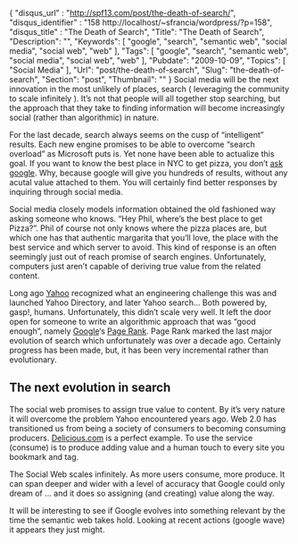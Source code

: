 {
	"disqus_url" : "http://spf13.com/post/the-death-of-search/",
	"disqus_identifier" : "158 http://localhost/~sfrancia/wordpress/?p=158",
	"disqus_title" : "The Death of Search",
	"Title": "The Death of Search",
	"Description": "",
	"Keywords": [
		"google",
		"search",
		"semantic web",
		"social media",
		"social web",
		"web"
	],
	"Tags": [
		"google",
		"search",
		"semantic web",
		"social media",
		"social web",
		"web"
	],
	"Pubdate": "2009-10-09",
	"Topics": [
		"Social Media"
	],
	"Url": "post/the-death-of-search",
	"Slug": "the-death-of-search",
	"Section": "post",
	"Thumbnail": ""
}
Social media will be the next innovation in the most unlikely of places,
search ( leveraging the community to scale infinitely ). It’s not that
people will all together stop searching, but the approach that they take
to finding information will become increasingly social (rather than
algorithmic) in nature.

For the last decade, search always seems on the cusp of “intelligent”
results. Each new engine promises to be able to overcome “search
overload” as Microsoft puts is. Yet none have been able to actualize
this goal. If you want to know the best place in NYC to get pizza, you
don’t [ask
google](http://www.google.com/search?hl=en&q=best+pizza+in+nyc). Why,
because google will give you hundreds of results, without any acutal
value attached to them. You will certainly find better responses by
inquiring through social media.

Social media closely models information obtained the old fashioned way
asking someone who knows. “Hey Phil, where’s the best place to get
Pizza?”. Phil of course not only knows where the pizza places are, but
which one has that authentic margarita that you’ll love, the place with
the best service and which server to avoid. This kind of response is an
often seemingly just out of reach promise of search engines.
Unfortunately, computers just aren’t capable of deriving true value from
the related content.

Long ago [Yahoo](http://www.yahoo.com "Yahoo!") recognized what an
engineering challenge this was and launched Yahoo Directory, and later
Yahoo search… Both powered by, gasp!, humans. Unfortunately, this didn’t
scale very well. It left the door open for someone to write an
algorithmic approach that was “good enough”,
namely [Google](http://google.com "Google")‘s [Page
Rank](http://en.wikipedia.org/wiki/PageRank "PageRank"). Page Rank
marked the last major evolution of search which unfortunately was over a
decade ago. Certainly progress has been made, but, it has been very
incremental rather than evolutionary.

The next evolution in search
----------------------------

The social web promises to assign true value to content. By it’s very
nature it will overcome the problem Yahoo encountered years ago. Web 2.0
has transitioned us from being a society of consumers to becoming
consuming producers. [Delicious.com](http://delicious.com "delicious")
is a perfect example. To use the service (consume) is to produce adding
value and a human touch to every site you bookmark and tag.

The Social Web scales infinitely. As more users consume, more produce.
It can span deeper and wider with a level of accuracy that Google could
only dream of … and it does so assigning (and creating) value along the
way.

It will be interesting to see if Google evolves into something relevant
by the time the semantic web takes hold. Looking at recent actions
(google wave) it appears they just might.
